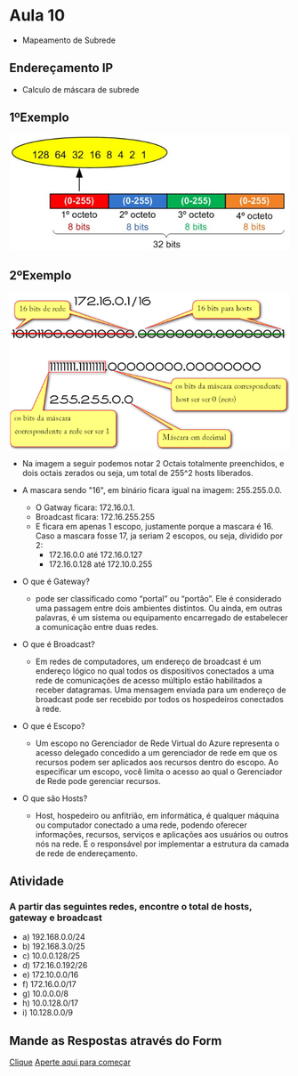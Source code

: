 # Aula 10

- Mapeamento de Subrede
## Endereçamento IP
- Calculo de máscara de subrede

## 1ºExemplo
<img src="IP.jpg">

## 2ºExemplo
<img src="exe2.jpg">

- Na imagem a seguir podemos notar 2 Octais totalmente preenchidos, e dois octais zerados ou seja, um total de 255^2 hosts liberados.

- A mascara sendo "16", em binário ficara igual na imagem: 255.255.0.0.
    - O Gatway ficara: 172.16.0.1.
    - Broadcast ficara: 172.16.255.255
    - E ficara em apenas 1 escopo, justamente porque a mascara é 16. Caso a mascara fosse 17, ja seriam 2 escopos, ou seja, dividido por 2:
        - 172.16.0.0 até 172.16.0.127
        - 172.16.0.128 até 172.10.0.255

- O que é Gateway?
    -  pode ser classificado como “portal” ou “portão”. Ele é considerado uma passagem entre dois ambientes distintos. Ou ainda, em outras palavras, é um sistema ou equipamento encarregado de estabelecer a comunicação entre duas redes.

- O que é Broadcast?
    - Em redes de computadores, um endereço de broadcast é um endereço lógico no qual todos os dispositivos conectados a uma rede de comunicações de acesso múltiplo estão habilitados a receber datagramas. Uma mensagem enviada para um endereço de broadcast pode ser recebido por todos os hospedeiros conectados à rede.

- O que é Escopo?
    - Um escopo no Gerenciador de Rede Virtual do Azure representa o acesso delegado concedido a um gerenciador de rede em que os recursos podem ser aplicados aos recursos dentro do escopo. Ao especificar um escopo, você limita o acesso ao qual o Gerenciador de Rede pode gerenciar recursos.

- O que são Hosts?
    - Host, hospedeiro ou anfitrião, em informática, é qualquer máquina ou computador conectado a uma rede, podendo oferecer informações, recursos, serviços e aplicações aos usuários ou outros nós na rede. É o responsável por implementar a estrutura da camada de rede de endereçamento.
## Atividade
### A partir das seguintes redes, encontre o total de hosts, gateway e broadcast
- a) 192.168.0.0/24
- b) 192.168.3.0/25
- c) 10.0.0.128/25
- d) 172.16.0.192/26
- e) 172.10.0.0/16
- f) 172.16.0.0/17
- g) 10.0.0.0/8
- h) 10.0.128.0/17
- i) 10.128.0.0/9


## Mande as Respostas através do Form
[Clique](https://github.com/Lucaspaiva00/julia_calhau-2024/assets/156427878/006fc919-cf4e-43b6-8810-defe8c18dcc6)
[Aperte aqui para começar](https://forms.gle/Na8v4wvD8QCimSGR7)
